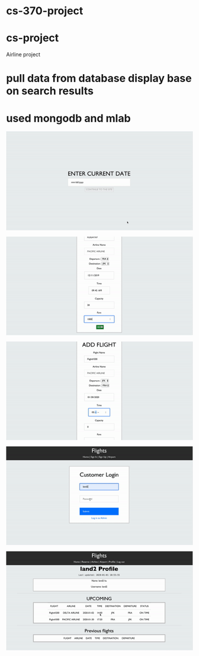 # cs-370-project
# cs-project
Airline project


# pull data from database display base on search results
# used mongodb and mlab 



![Flight-Search-engine-project](https://github.com/LandingHeart/Flight-Search-engine-project/blob/master/Gifs/video%20(1).gif)

![Flight-Search-engine-project](https://github.com/LandingHeart/Flight-Search-engine-project/blob/master/Gifs/video%20(2).gif)

![Flight-Search-engine-project](https://github.com/LandingHeart/Flight-Search-engine-project/blob/master/Gifs/video%20(3).gif)

![Flight-Search-engine-project](https://github.com/LandingHeart/Flight-Search-engine-project/blob/master/Gifs/video%20(4).gif)

![Flight-Search-engine-project](https://github.com/LandingHeart/Flight-Search-engine-project/blob/master/Gifs/video%20(5).gif)
